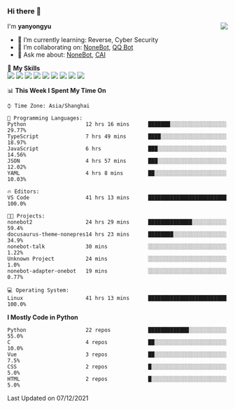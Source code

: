 ### Hi there 👋

<a href="#">
  <img align="right" src="https://github-readme-stats.vercel.app/api?username=yanyongyu&count_private=true&show_icons=true&bg_color=15,f2f7fd,E0EAFC" />
</a>

I'm **yanyongyu**

- 🌱 I’m currently learning: Reverse, Cyber Security
- 👯 I’m collaborating on: [NoneBot](https://github.com/nonebot), [QQ Bot](https://github.com/Mrs4s/go-cqhttp)
- 💬 Ask me about: [NoneBot](https://github.com/nonebot), [CAI](https://github.com/cscs181/CAI)

🌟 **My Skills**  
![](https://img.shields.io/badge/-Python-3e74a2?style=flat-square&logo=Python&logoColor=fff)
![](https://img.shields.io/badge/-Node.js-339933?style=flat-square&logo=Node.js&logoColor=fff)
![](https://img.shields.io/badge/-Vue-4fc08d?style=flat-square&logo=Vue.js&logoColor=fff)
![](https://img.shields.io/badge/-React-2d98ce?style=flat-square&logo=React&logoColor=fff)
![](https://img.shields.io/badge/-Docker-2496ED?style=flat-square&logo=Docker&logoColor=fff)
![](https://img.shields.io/badge/-Linux-000000?style=flat-square&logo=Linux&logoColor=fff)
![](https://img.shields.io/badge/-MySQL-4479A1?style=flat-square&logo=MySQL&logoColor=fff)
![](https://img.shields.io/badge/-Redis-DC382D?style=flat-square&logo=Redis&logoColor=fff)
![](https://img.shields.io/badge/-MongoDB-47A248?style=flat-square&logo=MongoDB&logoColor=fff)

<!--START_SECTION:waka-->
📊 **This Week I Spent My Time On** 

```text
⌚︎ Time Zone: Asia/Shanghai

💬 Programming Languages: 
Python                   12 hrs 16 mins      ███████░░░░░░░░░░░░░░░░░░   29.77% 
TypeScript               7 hrs 49 mins       ████░░░░░░░░░░░░░░░░░░░░░   18.97% 
JavaScript               6 hrs               ███░░░░░░░░░░░░░░░░░░░░░░   14.56% 
JSON                     4 hrs 57 mins       ███░░░░░░░░░░░░░░░░░░░░░░   12.02% 
YAML                     4 hrs 8 mins        ██░░░░░░░░░░░░░░░░░░░░░░░   10.03%

🔥 Editors: 
VS Code                  41 hrs 13 mins      █████████████████████████   100.0%

🐱‍💻 Projects: 
nonebot2                 24 hrs 29 mins      ██████████████░░░░░░░░░░░   59.4% 
docusaurus-theme-nonepres14 hrs 23 mins      ████████░░░░░░░░░░░░░░░░░   34.9% 
nonebot-talk             30 mins             ░░░░░░░░░░░░░░░░░░░░░░░░░   1.22% 
Unknown Project          24 mins             ░░░░░░░░░░░░░░░░░░░░░░░░░   1.0% 
nonebot-adapter-onebot   19 mins             ░░░░░░░░░░░░░░░░░░░░░░░░░   0.77%

💻 Operating System: 
Linux                    41 hrs 13 mins      █████████████████████████   100.0%

```

**I Mostly Code in Python** 

```text
Python                   22 repos            █████████████░░░░░░░░░░░░   55.0% 
C                        4 repos             ██░░░░░░░░░░░░░░░░░░░░░░░   10.0% 
Vue                      3 repos             ██░░░░░░░░░░░░░░░░░░░░░░░   7.5% 
CSS                      2 repos             █░░░░░░░░░░░░░░░░░░░░░░░░   5.0% 
HTML                     2 repos             █░░░░░░░░░░░░░░░░░░░░░░░░   5.0%

```



 Last Updated on 07/12/2021
<!--END_SECTION:waka-->
